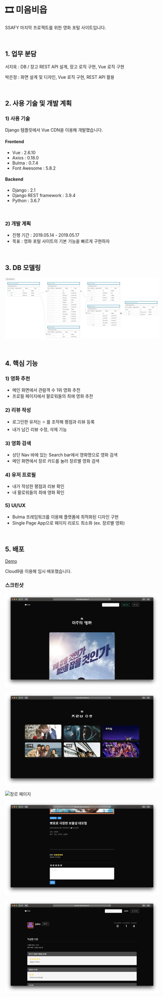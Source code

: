 # 🎞 미음비읍

SSAFY 마지막 프로젝트를 위한 영화 포털 사이트입니다.

&nbsp;
## 1. 업무 분담

서지욱 : DB / 장고 REST API 설계, 장고 로직 구현, Vue 로직 구현

박은정 : 화면 설계 및 디자인, Vue 로직 구현, REST API 활용

&nbsp;



## 2. 사용 기술 및 개발 계획

### 1) 사용 기술

Django 템플릿에서 Vue CDN을 이용해 개발했습니다.

#### Frontend

- Vue : 2.6.10
- Axios : 0.18.0
- Bulma : 0.7.4
- Font Awesome : 5.8.2

#### Backend

- Django : 2.1
- Django REST framework : 3.9.4
- Python : 3.6.7

&nbsp;



### 2) 개발 계획

* 진행 기간 : 2019.05.14 - 2019.05.17
* 목표 : 영화 포털 사이트의 기본 기능을 빠르게 구현하자

&nbsp;



## 3. DB 모델링

![장고 DB](./assets/erd.png)



&nbsp;

## 4. 핵심 기능

### 1) 영화 추천

- 메인 화면에서 관람객 수 1위 영화 추천
- 프로필 페이지에서 팔로워들의 최애 영화 추천



### 2) 리뷰 작성

* 로그인한 유저는 :star: 를 조작해 평점과 리뷰 등록
* 내가 남긴 리뷰 수정, 삭제 기능



### 3) 영화 검색

* 상단 Nav 바에 있는 Search bar에서 영화명으로 영화 검색
* 메인 화면에서 장르 카드를 눌러 장르별 영화 검색 



### 4) 유저 프로필

* 내가 작성한 평점과 리뷰 확인
* 내 팔로워들의 최애 영화 확인



### 5) UI/UX

- Bulma 프레임워크를 이용해 플랫폼에 최적화된 디자인 구현
- Single Page App으로 페이지 리로드 최소화 (ex. 장르별 영화)


&nbsp;

## 5. 배포

[Demo](https://movie-ejolie.c9users.io/)

Cloud9을 이용해 임시 배포했습니다.



### 스크린샷

![메인 화면](./assets/1-main.png)

![메인 화면 - 장르](./assets/2-genre.png)

![장르 페이지](./assets/5-genre.png)

![영화 상세 정보](./assets/4-detail.png)

![유저 프로필](./assets/3-profile.png)

